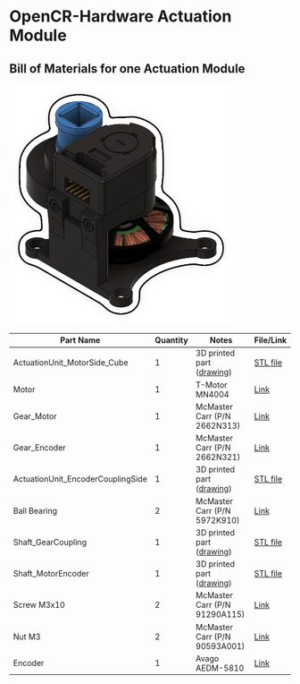 # OpenCR-Hardware Actuation Module


## Bill of Materials for one Actuation Module

<img src="images/actuation_module.png" alt="catchy overview" width="400"/>


| Part Name                          | Quantity | Notes                                                                | File/Link                                                                                                   |  
|------------------------------------|----------|----------------------------------------------------------------------|-------------------------------------------------------------------------------------------------------------|   
| ActuationUnit_MotorSide_Cube       | 1        | 3D printed part ([drawing](drawings/Motor_Frame.pdf))                | [STL file](stl_files/ActuationUnit_EncoderCouplingSide.stl)                                                 |
| Motor                              | 1        | T-Motor MN4004                                                       | [Link](https://store.tmotor.com/goods-438-Antigravity+MN4004+KV300+-+2PCSSET.html)                          |
| Gear_Motor                         | 1        | McMaster Carr (P/N 2662N313)                                         | [Link](https://www.mcmaster.com/2662N313/)                                                                  |
| Gear_Encoder                       | 1        | McMaster Carr (P/N 2662N321)                                         | [Link](https://www.mcmaster.com/2662N321/)                                                                  |
| ActuationUnit_EncoderCouplingSide  | 1        | 3D printed part ([drawing](drawings/Encoder_Frame.pdf))              | [STL file](stl_files/ActuationUnit_MotorSide_Cube.stl)                                                      |
| Ball Bearing                       | 2        | McMaster Carr (P/N 5972K910)                                         | [Link](https://www.mcmaster.com/5972K91/)                                                                   |
| Shaft_GearCoupling                 | 1        | 3D printed part ([drawing](drawings/Shaft_GearCoupling_Drawing.pdf)) | [STL file](stl_files/Shaft_GearCoupling.stl)                                                                |
| Shaft_MotorEncoder                 | 1        | 3D printed part ([drawing](Shaft_MotorEncoder_Drawing.pdf))          | [STL file](stl_files/Shaft_MotorEncoder.stl)                                                                |
| Screw M3x10                        | 2        | McMaster Carr (P/N 91290A115)                                        | [Link](https://www.mcmaster.com/91290A115/)                                                                 |
| Nut M3                             | 2        | McMaster Carr (P/N 90593A001)                                        | [Link](https://www.mcmaster.com/90593A001/)                                                                 |
| Encoder                            | 1        | Avago AEDM-5810                                                      | [Link](https://www.mouser.ca/ProductDetail/Broadcom-Avago/AEDM-5810-Z12?qs=nm95cbFn36yryX%2Fd2Onjlw%3D%3D ) |


